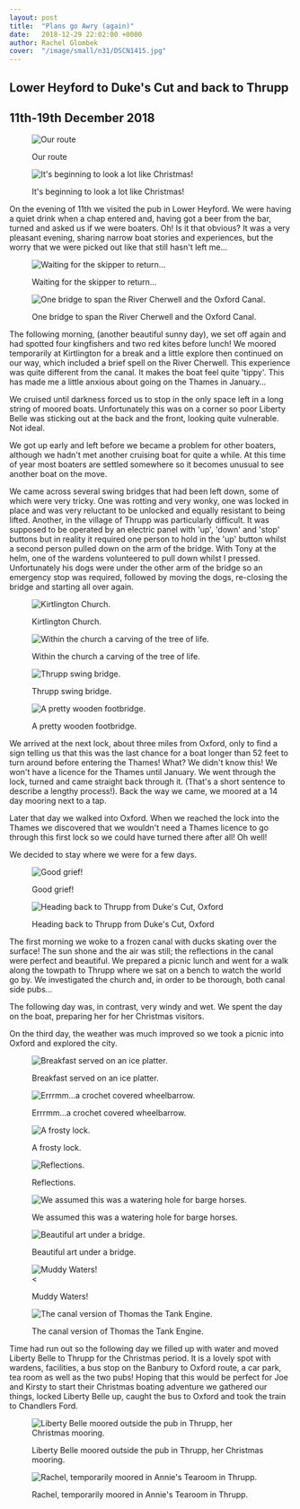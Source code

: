 ```yaml
---
layout: post
title:  "Plans go Awry (again)"
date:   2018-12-29 22:02:00 +0000
author: Rachel Glombek
cover:  "/image/small/n31/DSCN1415.jpg"
---
```


<h2>Lower Heyford to Duke's Cut and back to Thrupp</h2>
<h2>11th-19th December 2018</h2>

<figure>
 <img src="{{site.baseurl}}/image/maps/n31map.png" alt="Our route" >
 <figcaption>
 <p>Our route</p>
 </figcaption>
</figure>



<figure>
 <img src="{{site.baseurl}}/image/small/n31/DSCN1398.jpg" alt="It's beginning to look a lot like Christmas!" >
 <figcaption>
 <p>It's beginning to look a lot like Christmas!</p>
 </figcaption>
</figure>

<p>On the evening of 11th we visited the pub in Lower Heyford. We were having a quiet drink when a chap entered and, having got a beer from the bar, turned and asked us if we were boaters. Oh! Is it that obvious? 
It was a very pleasant evening, sharing narrow boat stories and experiences, but the worry that we were picked out like that still hasn't left me...</p>

<figure>
 <img src="{{site.baseurl}}/image/small/n31/DSCN1405.jpg" alt="Waiting for the skipper to return..." >
 <figcaption>
 <p>Waiting for the skipper to return...</p>
 </figcaption>
</figure>

<figure>
 <img src="{{site.baseurl}}/image/small/n31/DSCN1402.jpg" alt="One bridge to span the River Cherwell and the Oxford Canal." >
 <figcaption>
 <p>One bridge to span the River Cherwell and the Oxford Canal.</p>
 </figcaption>
</figure>


<p>The following morning, (another beautiful sunny day), we set off again and had spotted four kingfishers and two red kites before lunch! We moored temporarily at Kirtlington for a break and a little explore then continued on our way, which included a brief spell on the River Cherwell. This experience was quite different from the canal. It makes the boat feel quite 'tippy'. This has made me a little anxious about going on the Thames in January...</p>
<p>We cruised until darkness forced us to stop in the only space left in a long string of moored boats. Unfortunately this was on a corner so poor Liberty Belle was sticking out at the back and the front, looking quite vulnerable. Not ideal.</p>

<p>We got up early and left before we became a problem for other boaters, although we hadn't met another cruising boat for quite a while. At this time of year most boaters are settled somewhere so it becomes unusual to see another boat on the move.</p>
<p>We came across several swing bridges that had been left down, some of which were very tricky. One was rotting and very wonky, one was locked in place and was very reluctant to be unlocked and equally resistant to being lifted. Another, in the village of Thrupp was particularly difficult. It was supposed to be operated by an electric panel with 'up', 'down' and 'stop' buttons but in reality it required one person to hold in the 'up' button whilst a second person pulled down on the arm of the bridge. With Tony at the helm, one of the wardens volunteered to pull down whilst I pressed. Unfortunately his dogs were under the other arm of the bridge so an emergency stop was required, followed by moving the dogs, re-closing the bridge and starting all over again.</p>

<figure>
 <img src="{{site.baseurl}}/image/small/n31/DSCN1414.jpg" alt="Kirtlington Church." >
 <figcaption>
 <p>Kirtlington Church.</p>
 </figcaption>
</figure>

<figure>
 <img src="{{site.baseurl}}/image/small/n31/DSCN1411.jpg" alt="Within the church a carving of the tree of life." >
 <figcaption>
 <p>Within the church a carving of the tree of life.</p>
 </figcaption>
</figure>

<figure>
 <img src="{{site.baseurl}}/image/small/n31/DSCN1415.jpg" alt="Thrupp swing bridge." >
 <figcaption>
 <p>Thrupp swing bridge.</p>
 </figcaption>
</figure>

<figure>
 <img src="{{site.baseurl}}/image/small/n31/DSCN1425.jpg" alt="A pretty wooden footbridge." >
 <figcaption>
 <p>A pretty wooden footbridge.</p>
 </figcaption>
</figure>

<p>We arrived at the next lock, about three miles from Oxford, only to find a sign telling us that this was the last chance for a boat longer than 52 feet to turn around before entering the Thames! What? We didn't know this! We won't have a licence for the Thames until January. We went through the lock, turned and came straight back through it. (That's a short sentence to describe a lengthy process!). Back the way we came, we moored at a 14 day mooring next to a tap.</p>
<p>Later that day we walked into Oxford. When we reached the lock into the Thames we discovered that we wouldn't need a Thames licence to go through this first lock so we could have turned there after all! Oh well! 
<p>We decided to stay where we were for a few days.</p>
 
<figure>
 <img src="{{site.baseurl}}/image/small/n31/DSCN1431.jpg" alt="Good grief!" >
 <figcaption>
 <p>Good grief!</p>
 </figcaption>
</figure>

<figure>
 <img src="{{site.baseurl}}/image/small/n31/DSCN1445.jpg" alt="Heading back to Thrupp from Duke's Cut, Oxford" >
 <figcaption>
 <p>Heading back to Thrupp from Duke's Cut, Oxford</p>
 </figcaption>
</figure>
<p>The first morning we woke to a frozen canal with ducks skating over the surface! The sun shone and the air was still; the reflections in the canal were perfect and beautiful. We prepared a picnic lunch and went for a walk along the towpath to Thrupp where we sat on a bench to watch the world go by. We investigated the church and, in order to be thorough, both canal side pubs...</p>

<p>The following day was, in contrast, very windy and wet. We spent the day on the boat, preparing her for her Christmas visitors.

<p>On the third day, the weather was much improved so we took a picnic into Oxford and explored the city.</p>
 
<figure>
 <img src="{{site.baseurl}}/image/small/n31/DSCN1422.jpg" alt="Breakfast served on an ice platter." >
 <figcaption>
 <p>Breakfast served on an ice platter.</p>
 </figcaption>
</figure>

<figure>
 <img src="{{site.baseurl}}/image/small/n31/DSCN1428.jpg" alt="Errrmm...a crochet covered wheelbarrow." >
 <figcaption>
 <p>Errrmm...a crochet covered wheelbarrow.</p>
 </figcaption>
</figure>

<figure>
 <img src="{{site.baseurl}}/image/small/n31/IMG-20181214-WA0004.jpg" alt="A frosty lock." >
 <figcaption>
 <p>A frosty lock.</p>
 </figcaption>
</figure>

<figure>
 <img src="{{site.baseurl}}/image/small/n31/IMG-20181214-WA0002.jpg" alt="Reflections." >
 <figcaption>
 <p>Reflections.</p>
 </figcaption>
</figure>

<figure>
 <img src="{{site.baseurl}}/image/small/n31/DSCN1433.jpg" alt="We assumed this was a watering hole for barge horses." >
 <figcaption>
 <p>We assumed this was a watering hole for barge horses.</p>
 </figcaption>
</figure>

<figure>
 <img src="{{site.baseurl}}/image/small/n31/DSCN1439.jpg" alt="Beautiful art under a bridge." >
 <figcaption>
 <p>Beautiful art under a bridge.</p>
 </figcaption>
</figure>

<figure>
 <img src="{{site.baseurl}}/image/small/n31/DSCN1453.jpg" alt="Muddy Waters!" >
 <figcaption>
 <<p>Muddy Waters!</p>
 </figcaption>
</figure>

<figure>
 <img src="{{site.baseurl}}/image/small/n31/DSCN1459.jpg" alt="The canal version of Thomas the Tank Engine." >
 <figcaption>
 <p>The canal version of Thomas the Tank Engine.</p>
 </figcaption>
</figure>


<p>Time had run out so the following day we filled up with water and moved Liberty Belle to Thrupp for the Christmas period. It is a lovely spot with wardens, facilities, a bus stop on the Banbury to Oxford route, a car park, tea room as well as the two pubs! Hoping that this would be perfect for Joe and Kirsty to start their Christmas boating adventure we gathered our things, locked Liberty Belle up, caught the bus to Oxford and took the train to Chandlers Ford.</p>

<figure>
 <img src="{{site.baseurl}}/image/small/n31/DSCN1461.jpg" alt="Liberty Belle moored outside the pub in Thrupp, her Christmas mooring." >
 <figcaption>
 <p>Liberty Belle moored outside the pub in Thrupp, her Christmas mooring.</p>
 </figcaption>
</figure>

<figure>
 <img src="{{site.baseurl}}/image/small/n31/IMG-20181218-WA0002.jpg" alt="Rachel, temporarily moored in Annie's Tearoom in Thrupp." >
 <figcaption>
 <p>Rachel, temporarily moored in Annie's Tearoom in Thrupp.</p>
 </figcaption>
</figure>
